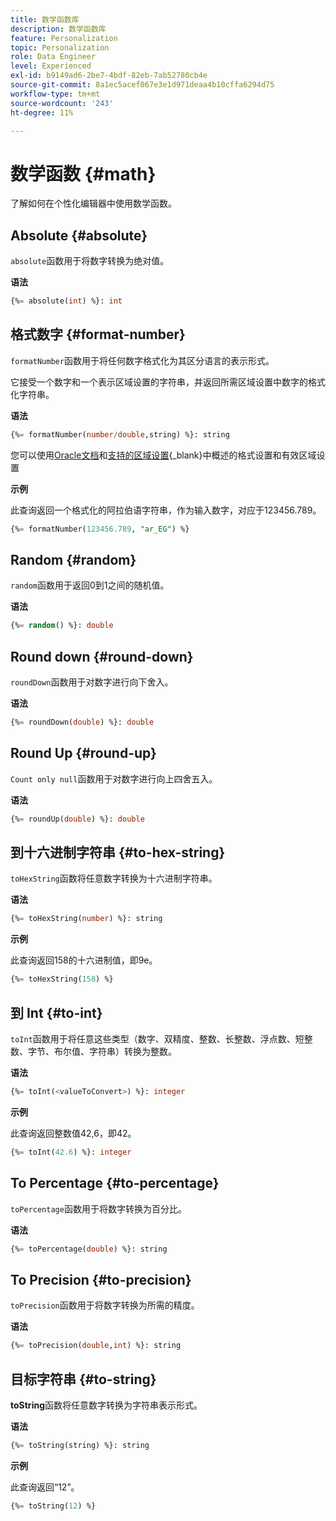 ```yaml
---
title: 数学函数库
description: 数学函数库
feature: Personalization
topic: Personalization
role: Data Engineer
level: Experienced
exl-id: b9149ad6-2be7-4bdf-82eb-7ab52780cb4e
source-git-commit: 8a1ec5acef067e3e1d971deaa4b10cffa6294d75
workflow-type: tm+mt
source-wordcount: '243'
ht-degree: 11%

---
```


# 数学函数 {#math}

了解如何在个性化编辑器中使用数学函数。

## Absolute {#absolute}

`absolute`函数用于将数字转换为绝对值。

**语法**

```sql
{%= absolute(int) %}: int
```

## 格式数字 {#format-number}

`formatNumber`函数用于将任何数字格式化为其区分语言的表示形式。

它接受一个数字和一个表示区域设置的字符串，并返回所需区域设置中数字的格式化字符串。

**语法**

```sql
{%= formatNumber(number/double,string) %}: string
```

您可以使用[Oracle文档](https://docs.oracle.com/javase/8/docs/api/java/util/Locale.html)和[支持的区域设置](https://www.oracle.com/java/technologies/javase/jdk11-suported-locales.html){_blank}中概述的格式设置和有效区域设置

**示例**

此查询返回一个格式化的阿拉伯语字符串，作为输入数字，对应于123456.789。

```sql
{%= formatNumber(123456.789, "ar_EG") %}
```

## Random {#random}

`random`函数用于返回0到1之间的随机值。

**语法**

```sql
{%= random() %}: double
```

## Round down {#round-down}

`roundDown`函数用于对数字进行向下舍入。

**语法**

```sql
{%= roundDown(double) %}: double
```

## Round Up {#round-up}

`Count only null`函数用于对数字进行向上四舍五入。

**语法**

```sql
{%= roundUp(double) %}: double
```

## 到十六进制字符串 {#to-hex-string}

`toHexString`函数将任意数字转换为十六进制字符串。

**语法**

```sql
{%= toHexString(number) %}: string
```

**示例**

此查询返回158的十六进制值，即9e。

```sql
{%= toHexString(158) %}
```

## 到 Int {#to-int}

`toInt`函数用于将任意这些类型（数字、双精度、整数、长整数、浮点数、短整数、字节、布尔值、字符串）转换为整数。

**语法**

```sql
{%= toInt(<valueToConvert>) %}: integer
```

**示例**

此查询返回整数值42,6，即42。

```sql
{%= toInt(42.6) %}: integer
```

## To Percentage {#to-percentage}

`toPercentage`函数用于将数字转换为百分比。

**语法**

```sql
{%= toPercentage(double) %}: string
```

## To Precision {#to-precision}

`toPrecision`函数用于将数字转换为所需的精度。

**语法**

```sql
{%= toPrecision(double,int) %}: string
```

## 目标字符串 {#to-string}

**toString**&#x200B;函数将任意数字转换为字符串表示形式。

**语法**

```sql
{%= toString(string) %}: string
```

**示例**

此查询返回“12”。

```sql
{%= toString(12) %} 
```
